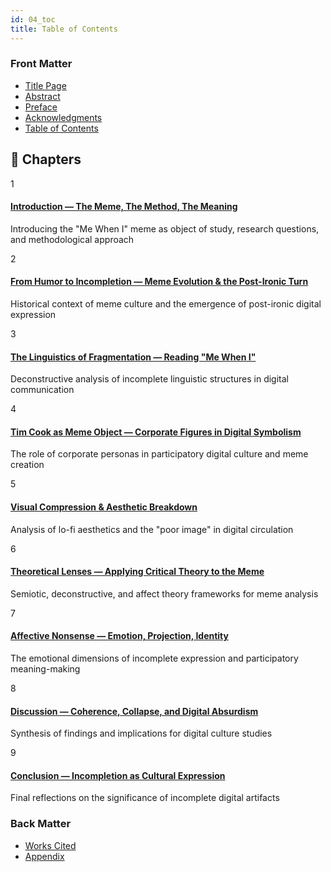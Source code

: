 ```yaml
---
id: 04_toc
title: Table of Contents
---
```

### Front Matter

- [Title Page](/docs/00_title-page)
- [Abstract](/docs/01_abstract)
- [Preface](/docs/02_preface)
- [Acknowledgments](/docs/03_acknowledgments)
- [Table of Contents](/docs/04_toc)

<div style={{maxWidth: '900px', margin: '0 auto'}}>

## 📖 Chapters

<div style={{marginBottom: '3rem'}}>

<div style={{
  background: 'var(--ifm-background-surface-color)',
  padding: '1.5rem',
  marginBottom: '1rem',
  borderRadius: '8px',
  border: '1px solid var(--ifm-color-emphasis-200)',
  boxShadow: '0 2px 8px rgba(0,0,0,0.1)',
  transition: 'all 0.2s ease'
}}>
  <div style={{display: 'flex', alignItems: 'flex-start', gap: '1rem'}}>
    <div style={{
      background: 'var(--ifm-color-primary)',
      color: 'white',
      width: '40px',
      height: '40px',
      borderRadius: '50%',
      display: 'flex',
      alignItems: 'center',
      justifyContent: 'center',
      fontWeight: 'bold',
      fontSize: '1.1rem',
      flexShrink: 0
    }}>1</div>
    <div style={{flex: 1}}>
      <h4 style={{margin: '0 0 0.5rem 0', fontSize: '1.1rem'}}>
        <a href="/docs/05_chapter1_intro" style={{textDecoration: 'none', color: 'inherit'}}>
          Introduction — The Meme, The Method, The Meaning
        </a>
      </h4>
      <p style={{margin: 0, fontSize: '0.95rem', color: 'var(--ifm-color-emphasis-700)', lineHeight: '1.5'}}>
        Introducing the "Me When I" meme as object of study, research questions, and methodological approach
      </p>
    </div>
  </div>
</div>

<div style={{
  background: 'var(--ifm-background-surface-color)',
  padding: '1.5rem',
  marginBottom: '1rem',
  borderRadius: '8px',
  border: '1px solid var(--ifm-color-emphasis-200)',
  boxShadow: '0 2px 8px rgba(0,0,0,0.1)',
  transition: 'all 0.2s ease'
}}>
  <div style={{display: 'flex', alignItems: 'flex-start', gap: '1rem'}}>
    <div style={{
      background: 'var(--ifm-color-primary)',
      color: 'white',
      width: '40px',
      height: '40px',
      borderRadius: '50%',
      display: 'flex',
      alignItems: 'center',
      justifyContent: 'center',
      fontWeight: 'bold',
      fontSize: '1.1rem',
      flexShrink: 0
    }}>2</div>
    <div style={{flex: 1}}>
      <h4 style={{margin: '0 0 0.5rem 0', fontSize: '1.1rem'}}>
        <a href="/docs/06_chapter2_meme_evolution" style={{textDecoration: 'none', color: 'inherit'}}>
          From Humor to Incompletion — Meme Evolution & the Post-Ironic Turn
        </a>
      </h4>
      <p style={{margin: 0, fontSize: '0.95rem', color: 'var(--ifm-color-emphasis-700)', lineHeight: '1.5'}}>
        Historical context of meme culture and the emergence of post-ironic digital expression
      </p>
    </div>
  </div>
</div>

<div style={{
  background: 'var(--ifm-background-surface-color)',
  padding: '1.5rem',
  marginBottom: '1rem',
  borderRadius: '8px',
  border: '1px solid var(--ifm-color-emphasis-200)',
  boxShadow: '0 2px 8px rgba(0,0,0,0.1)',
  transition: 'all 0.2s ease'
}}>
  <div style={{display: 'flex', alignItems: 'flex-start', gap: '1rem'}}>
    <div style={{
      background: 'var(--ifm-color-primary)',
      color: 'white',
      width: '40px',
      height: '40px',
      borderRadius: '50%',
      display: 'flex',
      alignItems: 'center',
      justifyContent: 'center',
      fontWeight: 'bold',
      fontSize: '1.1rem',
      flexShrink: 0
    }}>3</div>
    <div style={{flex: 1}}>
      <h4 style={{margin: '0 0 0.5rem 0', fontSize: '1.1rem'}}>
        <a href="/docs/07_chapter3_linguistic_fragmentation" style={{textDecoration: 'none', color: 'inherit'}}>
          The Linguistics of Fragmentation — Reading "Me When I"
        </a>
      </h4>
      <p style={{margin: 0, fontSize: '0.95rem', color: 'var(--ifm-color-emphasis-700)', lineHeight: '1.5'}}>
        Deconstructive analysis of incomplete linguistic structures in digital communication
      </p>
    </div>
  </div>
</div>

<div style={{
  background: 'var(--ifm-background-surface-color)',
  padding: '1.5rem',
  marginBottom: '1rem',
  borderRadius: '8px',
  border: '1px solid var(--ifm-color-emphasis-200)',
  boxShadow: '0 2px 8px rgba(0,0,0,0.1)',
  transition: 'all 0.2s ease'
}}>
  <div style={{display: 'flex', alignItems: 'flex-start', gap: '1rem'}}>
    <div style={{
      background: 'var(--ifm-color-primary)',
      color: 'white',
      width: '40px',
      height: '40px',
      borderRadius: '50%',
      display: 'flex',
      alignItems: 'center',
      justifyContent: 'center',
      fontWeight: 'bold',
      fontSize: '1.1rem',
      flexShrink: 0
    }}>4</div>
    <div style={{flex: 1}}>
      <h4 style={{margin: '0 0 0.5rem 0', fontSize: '1.1rem'}}>
        <a href="/docs/08_chapter4_tim_cook" style={{textDecoration: 'none', color: 'inherit'}}>
          Tim Cook as Meme Object — Corporate Figures in Digital Symbolism
        </a>
      </h4>
      <p style={{margin: 0, fontSize: '0.95rem', color: 'var(--ifm-color-emphasis-700)', lineHeight: '1.5'}}>
        The role of corporate personas in participatory digital culture and meme creation
      </p>
    </div>
  </div>
</div>

<div style={{
  background: 'var(--ifm-background-surface-color)',
  padding: '1.5rem',
  marginBottom: '1rem',
  borderRadius: '8px',
  border: '1px solid var(--ifm-color-emphasis-200)',
  boxShadow: '0 2px 8px rgba(0,0,0,0.1)',
  transition: 'all 0.2s ease'
}}>
  <div style={{display: 'flex', alignItems: 'flex-start', gap: '1rem'}}>
    <div style={{
      background: 'var(--ifm-color-primary)',
      color: 'white',
      width: '40px',
      height: '40px',
      borderRadius: '50%',
      display: 'flex',
      alignItems: 'center',
      justifyContent: 'center',
      fontWeight: 'bold',
      fontSize: '1.1rem',
      flexShrink: 0
    }}>5</div>
    <div style={{flex: 1}}>
      <h4 style={{margin: '0 0 0.5rem 0', fontSize: '1.1rem'}}>
        <a href="/docs/09_chapter5_visual_compression" style={{textDecoration: 'none', color: 'inherit'}}>
          Visual Compression & Aesthetic Breakdown
        </a>
      </h4>
      <p style={{margin: 0, fontSize: '0.95rem', color: 'var(--ifm-color-emphasis-700)', lineHeight: '1.5'}}>
        Analysis of lo-fi aesthetics and the "poor image" in digital circulation
      </p>
    </div>
  </div>
</div>

<div style={{
  background: 'var(--ifm-background-surface-color)',
  padding: '1.5rem',
  marginBottom: '1rem',
  borderRadius: '8px',
  border: '1px solid var(--ifm-color-emphasis-200)',
  boxShadow: '0 2px 8px rgba(0,0,0,0.1)',
  transition: 'all 0.2s ease'
}}>
  <div style={{display: 'flex', alignItems: 'flex-start', gap: '1rem'}}>
    <div style={{
      background: 'var(--ifm-color-primary)',
      color: 'white',
      width: '40px',
      height: '40px',
      borderRadius: '50%',
      display: 'flex',
      alignItems: 'center',
      justifyContent: 'center',
      fontWeight: 'bold',
      fontSize: '1.1rem',
      flexShrink: 0
    }}>6</div>
    <div style={{flex: 1}}>
      <h4 style={{margin: '0 0 0.5rem 0', fontSize: '1.1rem'}}>
        <a href="/docs/10_chapter6_theoretical_lenses" style={{textDecoration: 'none', color: 'inherit'}}>
          Theoretical Lenses — Applying Critical Theory to the Meme
        </a>
      </h4>
      <p style={{margin: 0, fontSize: '0.95rem', color: 'var(--ifm-color-emphasis-700)', lineHeight: '1.5'}}>
        Semiotic, deconstructive, and affect theory frameworks for meme analysis
      </p>
    </div>
  </div>
</div>

<div style={{
  background: 'var(--ifm-background-surface-color)',
  padding: '1.5rem',
  marginBottom: '1rem',
  borderRadius: '8px',
  border: '1px solid var(--ifm-color-emphasis-200)',
  boxShadow: '0 2px 8px rgba(0,0,0,0.1)',
  transition: 'all 0.2s ease'
}}>
  <div style={{display: 'flex', alignItems: 'flex-start', gap: '1rem'}}>
    <div style={{
      background: 'var(--ifm-color-primary)',
      color: 'white',
      width: '40px',
      height: '40px',
      borderRadius: '50%',
      display: 'flex',
      alignItems: 'center',
      justifyContent: 'center',
      fontWeight: 'bold',
      fontSize: '1.1rem',
      flexShrink: 0
    }}>7</div>
    <div style={{flex: 1}}>
      <h4 style={{margin: '0 0 0.5rem 0', fontSize: '1.1rem'}}>
        <a href="/docs/11_chapter7_affective_nonsense" style={{textDecoration: 'none', color: 'inherit'}}>
          Affective Nonsense — Emotion, Projection, Identity
        </a>
      </h4>
      <p style={{margin: 0, fontSize: '0.95rem', color: 'var(--ifm-color-emphasis-700)', lineHeight: '1.5'}}>
        The emotional dimensions of incomplete expression and participatory meaning-making
      </p>
    </div>
  </div>
</div>

<div style={{
  background: 'var(--ifm-background-surface-color)',
  padding: '1.5rem',
  marginBottom: '1rem',
  borderRadius: '8px',
  border: '1px solid var(--ifm-color-emphasis-200)',
  boxShadow: '0 2px 8px rgba(0,0,0,0.1)',
  transition: 'all 0.2s ease'
}}>
  <div style={{display: 'flex', alignItems: 'flex-start', gap: '1rem'}}>
    <div style={{
      background: 'var(--ifm-color-primary)',
      color: 'white',
      width: '40px',
      height: '40px',
      borderRadius: '50%',
      display: 'flex',
      alignItems: 'center',
      justifyContent: 'center',
      fontWeight: 'bold',
      fontSize: '1.1rem',
      flexShrink: 0
    }}>8</div>
    <div style={{flex: 1}}>
      <h4 style={{margin: '0 0 0.5rem 0', fontSize: '1.1rem'}}>
        <a href="/docs/12_chapter8_discussion" style={{textDecoration: 'none', color: 'inherit'}}>
          Discussion — Coherence, Collapse, and Digital Absurdism
        </a>
      </h4>
      <p style={{margin: 0, fontSize: '0.95rem', color: 'var(--ifm-color-emphasis-700)', lineHeight: '1.5'}}>
        Synthesis of findings and implications for digital culture studies
      </p>
    </div>
  </div>
</div>

<div style={{
  background: 'var(--ifm-background-surface-color)',
  padding: '1.5rem',
  marginBottom: '1rem',
  borderRadius: '8px',
  border: '1px solid var(--ifm-color-emphasis-200)',
  boxShadow: '0 2px 8px rgba(0,0,0,0.1)',
  transition: 'all 0.2s ease'
}}>
  <div style={{display: 'flex', alignItems: 'flex-start', gap: '1rem'}}>
    <div style={{
      background: 'var(--ifm-color-primary)',
      color: 'white',
      width: '40px',
      height: '40px',
      borderRadius: '50%',
      display: 'flex',
      alignItems: 'center',
      justifyContent: 'center',
      fontWeight: 'bold',
      fontSize: '1.1rem',
      flexShrink: 0
    }}>9</div>
    <div style={{flex: 1}}>
      <h4 style={{margin: '0 0 0.5rem 0', fontSize: '1.1rem'}}>
        <a href="/docs/13_chapter9_conclusion" style={{textDecoration: 'none', color: 'inherit'}}>
          Conclusion — Incompletion as Cultural Expression
        </a>
      </h4>
      <p style={{margin: 0, fontSize: '0.95rem', color: 'var(--ifm-color-emphasis-700)', lineHeight: '1.5'}}>
        Final reflections on the significance of incomplete digital artifacts
      </p>
    </div>
  </div>
</div>

</div>

</div>

### Back Matter

- [Works Cited](/docs/14_works_cited)
- [Appendix](/docs/15_appendix)